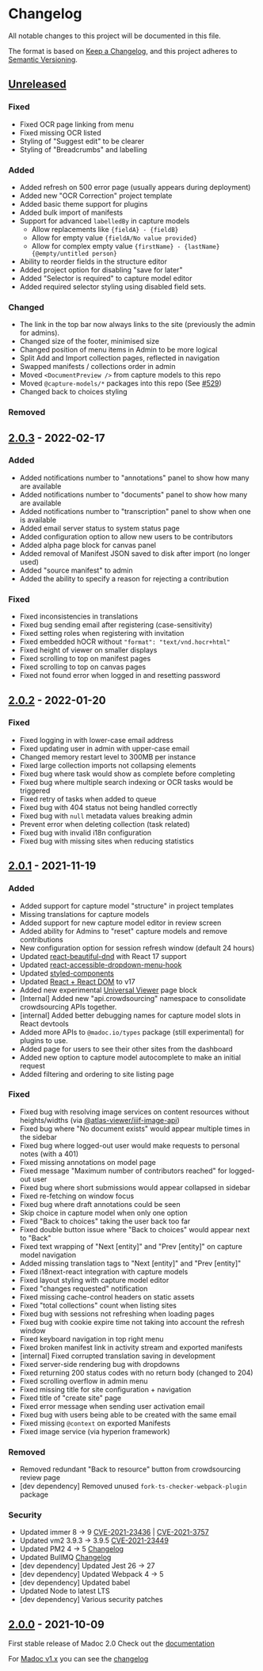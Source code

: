 # Changelog
All notable changes to this project will be documented in this file.

The format is based on [Keep a Changelog](https://keepachangelog.com/en/1.0.0/),
and this project adheres to [Semantic Versioning](https://semver.org/spec/v2.0.0.html).

## [Unreleased](https://github.com/digirati-co-uk/madoc-platform/compare/v2.0.3...main)

### Fixed
- Fixed OCR page linking from menu
- Fixed missing OCR listed
- Styling of "Suggest edit" to be clearer
- Styling of "Breadcrumbs" and labelling

### Added
- Added refresh on 500 error page (usually appears during deployment)
- Added new "OCR Correction" project template
- Added basic theme support for plugins
- Added bulk import of manifests
- Support for advanced `labelledBy` in capture models
  - Allow replacements like `{fieldA} - {fieldB}`
  - Allow for empty value `{fieldA/No value provided}`
  - Allow for complex empty value `{firstName} - {lastName} {@empty/untitled person}`
- Ability to reorder fields in the structure editor
- Added project option for disabling "save for later"
- Added "Selector is required" to capture model editor
- Added required selector styling using disabled field sets.

### Changed
- The link in the top bar now always links to the site (previously the admin for admins).
- Changed size of the footer, minimised size
- Changed position of menu items in Admin to be more logical
- Split Add and Import collection pages, reflected in navigation
- Swapped manifests / collections order in admin
- Moved `<DocumentPreview />` from capture models to this repo
- Moved `@capture-models/*` packages into this repo (See [#529](https://github.com/digirati-co-uk/madoc-platform/pull/529))
- Changed back to choices styling

### Removed


## [2.0.3](https://github.com/digirati-co-uk/madoc-platform/releases/tag/v2.0.3) - 2022-02-17

### Added
- Added notifications number to "annotations" panel to show how many are available
- Added notifications number to "documents" panel to show how many are available
- Added notifications number to "transcription" panel to show when one is available
- Added email server status to system status page
- Added configuration option to allow new users to be contributors
- Added alpha page block for canvas panel
- Added removal of Manifest JSON saved to disk after import (no longer used)
- Added "source manifest" to admin
- Added the ability to specify a reason for rejecting a contribution

### Fixed
- Fixed inconsistencies in translations
- Fixed bug sending email after registering (case-sensitivity)
- Fixed setting roles when registering with invitation
- Fixed embedded hOCR without `"format": "text/vnd.hocr+html"`
- Fixed height of viewer on smaller displays
- Fixed scrolling to top on manifest pages
- Fixed scrolling to top on canvas pages
- Fixed not found error when logged in and resetting password

## [2.0.2](https://github.com/digirati-co-uk/madoc-platform/releases/tag/v2.0.2) - 2022-01-20

### Fixed
- Fixed logging in with lower-case email address
- Fixed updating user in admin with upper-case email
- Changed memory restart level to 300MB per instance
- Fixed large collection imports not collapsing elements
- Fixed bug where task would show as complete before completing
- Fixed bug where multiple search indexing or OCR tasks would be triggered
- Fixed retry of tasks when added to queue
- Fixed bug with 404 status not being handled correctly
- Fixed bug with `null` metadata values breaking admin
- Prevent error when deleting collection (task related)
- Fixed bug with invalid i18n configuration
- Fixed bug with missing sites when reducing statistics

## [2.0.1](https://github.com/digirati-co-uk/madoc-platform/releases/tag/v2.0.1) - 2021-11-19

### Added

- Added support for capture model "structure" in project templates
- Missing translations for capture models
- Added support for new capture model editor in review screen
- Added ability for Admins to "reset" capture models and remove contributions
- New configuration option for session refresh window (default 24 hours)
- Updated [react-beautiful-dnd](https://github.com/atlassian/react-beautiful-dnd/releases/tag/v13.1.0) with React 17 support
- Updated [react-accessible-dropdown-menu-hook](https://github.com/sparksuite/react-accessible-dropdown-menu-hook/releases)
- Updated [styled-components](https://github.com/styled-components/styled-components/blob/main/CHANGELOG.md#v530---2021-05-04)
- Updated [React + React DOM](https://github.com/facebook/react/blob/main/CHANGELOG.md#1700-october-20-2020) to v17
- Added new experimental [Universal Viewer](https://github.com/universalViewer/universalviewer) page block
- [Internal] Added new "api.crowdsourcing" namespace to consolidate crowdsourcing APIs together.
- [internal] Added better debugging names for capture model slots in React devtools
- Added more APIs to `@madoc.io/types` package (still experimental) for plugins to use.
- Added page for users to see their other sites from the dashboard
- Added new option to capture model autocomplete to make an initial request
- Added filtering and ordering to site listing page

### Fixed

- Fixed bug with resolving image services on content resources without heights/widths (via [@atlas-viewer/iiif-image-api](https://github.com/atlas-viewer/iiif-image-api/commit/4fd3266426d2608bc6a7e307e92687c197bd6e8d))
- Fixed bug where "No document exists" would appear multiple times in the sidebar
- Fixed bug where logged-out user would make requests to personal notes (with a 401)
- Fixed missing annotations on model page
- Fixed message "Maximum number of contributors reached" for logged-out user
- Fixed bug where short submissions would appear collapsed in sidebar
- Fixed re-fetching on window focus
- Fixed bug where draft annotations could be seen
- Skip choice in capture model when only one option
- Fixed "Back to choices" taking the user back too far
- Fixed double button issue where "Back to choices" would appear next to "Back"
- Fixed text wrapping of "Next [entity]" and "Prev [entity]" on capture model navigation
- Added missing translation tags to "Next [entity]" and "Prev [entity]"
- Fixed i18next-react integration with capture models
- Fixed layout styling with capture model editor 
- Fixed "changes requested" notification
- Fixed missing cache-control headers on static assets
- Fixed "total collections" count when listing sites
- Fixed bug with sessions not refreshing when loading pages
- Fixed bug with cookie expire time not taking into account the refresh window
- Fixed keyboard navigation in top right menu
- Fixed broken manifest link in activity stream and exported manifests
- [internal] Fixed corrupted translation saving in development
- Fixed server-side rendering bug with dropdowns
- Fixed returning 200 status codes with no return body (changed to 204)
- Fixed scrolling overflow in admin menu
- Fixed missing title for site configuration + navigation
- Fixed title of "create site" page
- Fixed error message when sending user activation email
- Fixed bug with users being able to be created with the same email
- Fixed missing `@context` on exported Manifests
- Fixed image service (via hyperion framework)

### Removed

- Removed redundant "Back to resource" button from crowdsourcing review page
- [dev dependency] Removed unused `fork-ts-checker-webpack-plugin` package 

### Security

- Updated immer 8 -> 9 [CVE-2021-23436](https://github.com/advisories/GHSA-33f9-j839-rf8h) | [CVE-2021-3757](https://github.com/advisories/GHSA-c36v-fmgq-m8hx)
- Updated vm2 3.9.3 -> 3.9.5 [CVE-2021-23449](https://github.com/advisories/GHSA-rjf2-j2r6-q8gr)
- Updated PM2 4 -> 5 [Changelog](https://github.com/Unitech/pm2/blob/master/CHANGELOG.md#512)
- Updated BullMQ [Changelog](https://github.com/taskforcesh/bullmq/blob/master/docs/gitbook/changelog.md)
- [dev dependency] Updated Jest 26 -> 27
- [dev dependency] Updated Webpack 4 -> 5
- [dev dependency]  Updated babel
- Updated Node to latest LTS
- [dev dependency] Various security patches


## [2.0.0](https://github.com/digirati-co-uk/madoc-platform/releases/tag/v2.0.0) - 2021-10-09

First stable release of Madoc 2.0
Check out the [documentation](https://docs.madoc.io)

For [Madoc v1.x](https://github.com/digirati-co-uk/madoc-platform/tree/v1.x) you can see the [changelog](https://github.com/digirati-co-uk/madoc-platform/blob/master/CHANGELOG.md)

